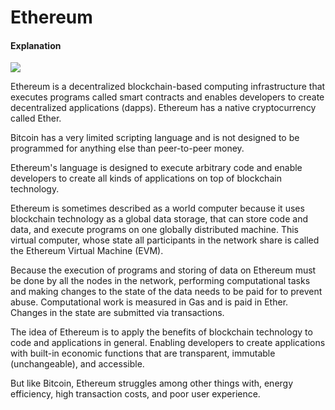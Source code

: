 # Ethereum
#### Explanation
<img src='https://i.imgur.com/7Oe4uJC.jpg' />

Ethereum is a decentralized blockchain-based computing infrastructure that executes programs called smart contracts and enables developers to create decentralized applications (dapps). Ethereum has a native cryptocurrency called Ether.

Bitcoin has a very limited scripting language and is not designed to be programmed for anything else than peer-to-peer money.

Ethereum's language is designed to execute arbitrary code and enable developers to create all kinds of applications on top of blockchain technology.

Ethereum is sometimes described as a world computer because it uses blockchain technology as a global data storage, that can store code and data, and execute programs on one globally distributed machine. This virtual computer, whose state all participants in the network share is called the Ethereum Virtual Machine (EVM).

Because the execution of programs and storing of data on Ethereum must be done by all the nodes in the network, performing computational tasks and making changes to the state of the data needs to be paid for to prevent abuse. Computational work is measured in Gas and is paid in Ether. Changes in the state are submitted via transactions.

The idea of Ethereum is to apply the benefits of blockchain technology to code and applications in general. Enabling developers to create applications with built-in economic functions that are transparent, immutable (unchangeable), and accessible.

But like Bitcoin, Ethereum struggles among other things with, energy efficiency, high transaction costs, and poor user experience.
